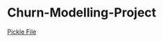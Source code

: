 # Churn-Modelling-Project

[Pickle File](https://drive.google.com/file/d/1Lf4JxrPLjx9ZG67Fw1RaDWSrt750my7V/view?usp=sharing)
